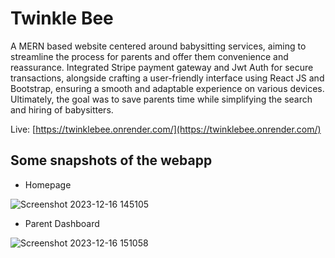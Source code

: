 # Twinkle Bee
A MERN based website centered around babysitting services, aiming to streamline the process for parents and offer them convenience and reassurance. 
Integrated Stripe payment gateway and Jwt Auth for secure transactions, alongside crafting a user-friendly interface using React JS and Bootstrap, ensuring a smooth and adaptable experience on various devices. Ultimately, the goal was to save parents time while simplifying the search and hiring of babysitters.


Live: [https://twinklebee.onrender.com/](https://twinklebee.onrender.com/)

## Some snapshots of the webapp

- Homepage
  
![Screenshot 2023-12-16 145105](https://github.com/TanvNaik/TwinkleBee-frontend/assets/67183737/cf30fc58-3671-4f78-87ba-94272a2763f4)

- Parent Dashboard
  
![Screenshot 2023-12-16 151058](https://github.com/TanvNaik/TwinkleBee-frontend/assets/67183737/14e42a1c-eab4-4d42-b85f-dec90527d118)
